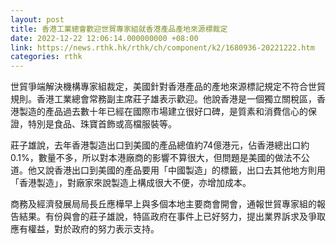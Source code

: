 ```yaml
---
layout: post
title: 香港工業總會歡迎世貿專家組就香港產品產地來源標裁定
date: 2022-12-22 12:06:14.000000000 +08:00
link: https://news.rthk.hk/rthk/ch/component/k2/1680936-20221222.htm
categories: rthk
---
```


世貿爭端解決機構專家組裁定，美國針對香港產品的產地來源標記規定不符合世貿規則。香港工業總會常務副主席莊子雄表示歡迎。他說香港是一個獨立關稅區，香港製造的產品過去數十年已經在國際市場建立很好口碑，是質素和消費信心的保證，特別是食品、珠寶首飾或高檔服裝等。

莊子雄說，去年香港製造出口到美國的產品總值約74億港元，佔香港總出口約0.1%，數量不多，所以對本港廠商的影響不算很大，但問題是美國的做法不公道。他又說香港出口到美國的產品要用「中國製造」的標籤，出口去其他地方則用「香港製造」，對廠家來說製造上構成很大不便，亦增加成本。

商務及經濟發展局局長丘應樺早上與多個本地主要商會開會，通報世貿專家組的報告結果。有份與會的莊子雄說，特區政府在事件上已好努力，提出業界訴求及爭取應有權益，對於政府的努力表示支持。
